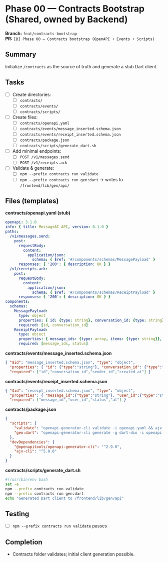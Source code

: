 # Phase 00 — Contracts Bootstrap (Shared, owned by Backend)

**Branch:** `feat/contracts-bootstrap`  
**PR:** `[B] Phase 00 — Contracts bootstrap (OpenAPI + Events + Scripts)`

## Summary
Initialize `/contracts` as the source of truth and generate a stub Dart client.

## Tasks
- [ ] Create directories:
  - [ ] `contracts/`
  - [ ] `contracts/events/`
  - [ ] `contracts/scripts/`
- [ ] Create files:
  - [ ] `contracts/openapi.yaml`
  - [ ] `contracts/events/message_inserted.schema.json`
  - [ ] `contracts/events/receipt_inserted.schema.json`
  - [ ] `contracts/package.json`
  - [ ] `contracts/scripts/generate_dart.sh`
- [ ] Add minimal endpoints:
  - [ ] `POST /v1/messages.send`
  - [ ] `POST /v1/receipts.ack`
- [ ] Validate & generate:
  - [ ] `npm --prefix contracts run validate`
  - [ ] `npm --prefix contracts run gen:dart` → writes to `/frontend/lib/gen/api/`

## Files (templates)

**contracts/openapi.yaml (stub)**
```yaml
openapi: 3.1.0
info: { title: MessageAI API, version: 0.1.0 }
paths:
  /v1/messages.send:
    post:
      requestBody:
        content:
          application/json:
            schema: { $ref: '#/components/schemas/MessagePayload' }
      responses: { '200': { description: OK } }
  /v1/receipts.ack:
    post:
      requestBody:
        content:
          application/json:
            schema: { $ref: '#/components/schemas/ReceiptPayload' }
      responses: { '200': { description: OK } }
components:
  schemas:
    MessagePayload:
      type: object
      properties: { id: {type: string}, conversation_id: {type: string}, body: {type: string} }
      required: [id, conversation_id]
    ReceiptPayload:
      type: object
      properties: { message_ids: {type: array, items: {type: string}}, status: {type: string, enum: [delivered, read]} }
      required: [message_ids, status]
```

**contracts/events/message_inserted.schema.json**
```json
{ "$id": "message_inserted.schema.json", "type": "object",
  "properties": { "id": {"type":"string"}, "conversation_id": {"type":"string"}, "sender_id":{"type":"string"}, "body":{"type":"string"}, "created_at":{"type":"string","format":"date-time"} },
  "required": ["id","conversation_id","sender_id","created_at"] }
```

**contracts/events/receipt_inserted.schema.json**
```json
{ "$id": "receipt_inserted.schema.json", "type": "object",
  "properties": { "message_id":{"type":"string"}, "user_id":{"type":"string"}, "status":{"type":"string","enum":["delivered","read"]}, "at":{"type":"string","format":"date-time"} },
  "required": ["message_id","user_id","status","at"] }
```

**contracts/package.json**
```json
{
  "scripts": {
    "validate": "openapi-generator-cli validate -i openapi.yaml && ajv -s events/*.json",
    "gen:dart": "openapi-generator-cli generate -g dart-dio -i openapi.yaml -o ../frontend/lib/gen/api --additional-properties=pubName=message_ai_client"
  },
  "devDependencies": {
    "@openapitools/openapi-generator-cli": "^2.9.0",
    "ajv-cli": "^5.0.0"
  }
}
```

**contracts/scripts/generate_dart.sh**
```bash
#!/usr/bin/env bash
set -e
npm --prefix contracts run validate
npm --prefix contracts run gen:dart
echo "Generated Dart client to /frontend/lib/gen/api"
```

## Testing
- [ ] `npm --prefix contracts run validate` passes

## Completion
- Contracts folder validates; initial client generation possible.
